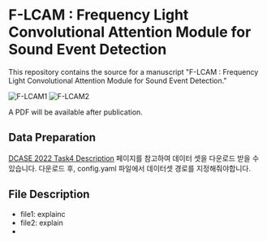 # F-LCAM : Frequency Light Convolutional Attention Module for Sound Event Detection

This repository contains the source for a manuscript "F-LCAM : Frequency Light Convolutional Attention Module for Sound Event Detection."

![F-LCAM1](https://github.com/user-attachments/assets/0f0e4516-8f51-4340-9c0b-959a3cdb5804)
![F-LCAM2](https://github.com/user-attachments/assets/062b837f-c27c-4c77-bb69-43b26b929321)

A PDF will be available after publication.


## Data Preparation
[DCASE 2022 Task4 Description](https://dcase.community/challenge2022/task-sound-event-detection-in-domestic-environments#download) 페이지를 참고하여 데이터 셋을 다운로드 받을 수 있습니다. 
다운로드 후, config.yaml 파일에서 데이터셋 경로를 지정해줘야합니다.

## File Description
- file1: explainc
- file2: explain
-


